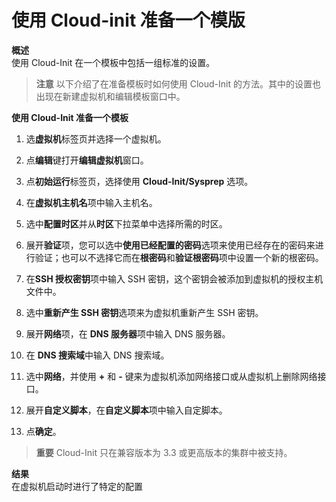 # 使用 Cloud-init 准备一个模版

**概述**<br/>
使用 Cloud-Init 在一个模板中包括一组标准的设置。

> **注意**
> 以下介绍了在准备模板时如何使用 Cloud-Init 的方法。其中的设置也出现在新建虚拟机和编辑模板窗口中。

**使用 Cloud-Init 准备一个模板**
1. 选**虚拟机**标签页并选择一个虚拟机。

2. 点**编辑**键打开**编辑虚拟机**窗口。

3. 点**初始运行**标签页，选择使用 **Cloud-Init/Sysprep** 选项。

4. 在**虚拟机主机名**项中输入主机名。

5. 选中**配置时区**并从**时区**下拉菜单中选择所需的时区。

6. 展开**验证**项，您可以选中**使用已经配置的密码**选项来使用已经存在的密码来进行验证；也可以不选择它而在**根密码**和**验证根密码**项中设置一个新的根密码。

7. 在**SSH 授权密钥**项中输入 SSH 密钥，这个密钥会被添加到虚拟机的授权主机文件中。

8. 选中**重新产生 SSH 密钥**选项来为虚拟机重新产生 SSH 密钥。

9. 展开**网络**项，在 **DNS 服务器**项中输入 DNS 服务器。

10. 在 **DNS 搜索域**中输入 DNS 搜索域。

11. 选中**网络**，并使用 **+** 和 **-** 键来为虚拟机添加网络接口或从虚拟机上删除网络接口。

12. 展开**自定义脚本**，在**自定义脚本**项中输入自定脚本。

13. 点**确定**。

> **重要**
> Cloud-Init 只在兼容版本为 3.3 或更高版本的集群中被支持。

**结果**<br/>
在虚拟机启动时进行了特定的配置
